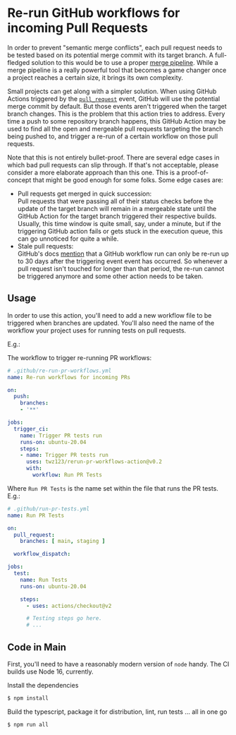 # Re-run GitHub workflows for incoming Pull Requests

In order to prevent "semantic merge conflicts", each pull request needs to be
tested based on its potential merge commit with its target branch. A
full-fledged solution to this would be to use a proper [merge
pipeline][gh-bors-ng]. While a merge pipeline is a really powerful tool that
becomes a game changer once a project reaches a certain size, it brings its own
complexity.

Small projects can get along with a simpler solution. When using GitHub Actions
triggered by the [`pull_request`][action-event-pr] event, GitHub will use the
potential merge commit by default. But those events aren't triggered when the
target branch changes. This is the problem that this action tries to address.
Every time a push to some repository branch happens, this GitHub Action may be
used to find all the open and mergeable pull requests targeting the branch being
pushed to, and trigger a re-run of a certain workflow on those pull requests.

Note that this is not entirely bullet-proof. There are several edge cases in
which bad pull requests can slip through. If that's not acceptable, please
consider a more elaborate approach than this one. This is a proof-of-concept
that might be good enough for some folks. Some edge cases are:

- Pull requests get merged in quick succession:  
  Pull requests that were passing all of their status checks before the update
  of the target branch will remain in a mergeable state until the GitHub Action
  for the target branch triggered their respective builds. Usually, this time
  window is quite small, say, under a minute, but if the triggering GitHub
  action fails or gets stuck in the execution queue, this can go unnoticed for
  quite a while.
- Stale pull requests:  
  GitHub's docs [mention][gh-docs-rerun] that a GitHub workflow run can only be
  re-run up to 30 days after the triggering event event has occurred. So
  whenever a pull request isn't touched for longer than that period, the re-run
  cannot be triggered anymore and some other action needs to be taken.

[gh-bors-ng]: https://github.com/bors-ng/bors-ng
[action-event-pr]: https://docs.github.com/en/actions/learn-github-actions/events-that-trigger-workflows#pull_request
[gh-docs-rerun]: https://docs.github.com/en/actions/managing-workflow-runs/re-running-workflows-and-jobs#re-running-all-the-jobs-in-a-workflow

## Usage

In order to use this action, you'll need to add a new workflow file to be
triggered when branches are updated. You'll also need the name of the workflow
your project uses for running tests on pull requests.

E.g.:

The workflow to trigger re-running PR workflows:
```yml
# .github/re-run-pr-workflows.yml
name: Re-run workflows for incoming PRs

on:
  push:
    branches:
    - '**'

jobs:
  trigger_ci:
    name: Trigger PR tests run
    runs-on: ubuntu-20.04
    steps:
    - name: Trigger PR tests run
      uses: twz123/rerun-pr-workflows-action@v0.2
      with:
        workflow: Run PR Tests
```

Where `Run PR Tests` is the name set within the file that runs the PR tests. E.g.:

```yaml
# .github/run-pr-tests.yml
name: Run PR Tests

on:
  pull_request:
    branches: [ main, staging ]

  workflow_dispatch:

jobs:
  test:
    name: Run Tests
    runs-on: ubuntu-20.04

    steps:
      - uses: actions/checkout@v2

      # Testing steps go here.
      # ...
```

## Code in Main

First, you'll need to have a reasonably modern version of `node` handy. The CI
builds use Node 16, currently.

Install the dependencies

```sh
$ npm install
```

Build the typescript, package it for distribution, lint, run tests ... all in
one go

```sh
$ npm run all
```
